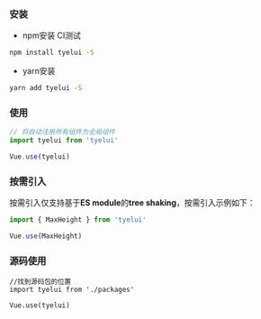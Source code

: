### 安装

* npm安装 CI测试

```sh
npm install tyelui -S
```

* yarn安装
```sh
yarn add tyelui -S
```

### 使用

```js
// 将自动注册所有组件为全局组件
import tyelui from 'tyelui'

Vue.use(tyelui)
```

### 按需引入

按需引入仅支持基于**ES module**的**tree shaking**，按需引入示例如下：

```js
import { MaxHeight } from 'tyelui'

Vue.use(MaxHeight)
```
 
### 源码使用 

``` JS
//找到源码包的位置
import tyelui from './packages'

Vue.use(tyelui)

```

